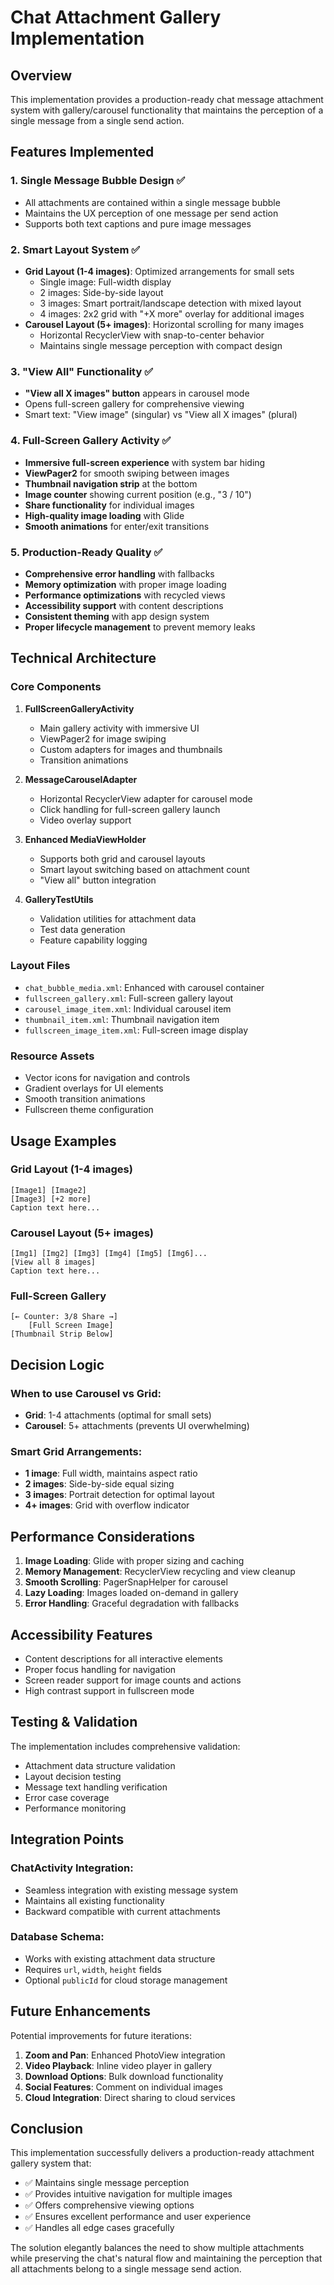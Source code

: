 # Chat Attachment Gallery Implementation

## Overview
This implementation provides a production-ready chat message attachment system with gallery/carousel functionality that maintains the perception of a single message from a single send action.

## Features Implemented

### 1. Single Message Bubble Design ✅
- All attachments are contained within a single message bubble
- Maintains the UX perception of one message per send action
- Supports both text captions and pure image messages

### 2. Smart Layout System ✅
- **Grid Layout (1-4 images)**: Optimized arrangements for small sets
  - Single image: Full-width display
  - 2 images: Side-by-side layout
  - 3 images: Smart portrait/landscape detection with mixed layout
  - 4 images: 2x2 grid with "+X more" overlay for additional images
- **Carousel Layout (5+ images)**: Horizontal scrolling for many images
  - Horizontal RecyclerView with snap-to-center behavior
  - Maintains single message perception with compact design

### 3. "View All" Functionality ✅
- **"View all X images" button** appears in carousel mode
- Opens full-screen gallery for comprehensive viewing
- Smart text: "View image" (singular) vs "View all X images" (plural)

### 4. Full-Screen Gallery Activity ✅
- **Immersive full-screen experience** with system bar hiding
- **ViewPager2** for smooth swiping between images
- **Thumbnail navigation strip** at the bottom
- **Image counter** showing current position (e.g., "3 / 10")
- **Share functionality** for individual images
- **High-quality image loading** with Glide
- **Smooth animations** for enter/exit transitions

### 5. Production-Ready Quality ✅
- **Comprehensive error handling** with fallbacks
- **Memory optimization** with proper image loading
- **Performance optimizations** with recycled views
- **Accessibility support** with content descriptions
- **Consistent theming** with app design system
- **Proper lifecycle management** to prevent memory leaks

## Technical Architecture

### Core Components

1. **FullScreenGalleryActivity**
   - Main gallery activity with immersive UI
   - ViewPager2 for image swiping
   - Custom adapters for images and thumbnails
   - Transition animations

2. **MessageCarouselAdapter**
   - Horizontal RecyclerView adapter for carousel mode
   - Click handling for full-screen gallery launch
   - Video overlay support

3. **Enhanced MediaViewHolder**
   - Supports both grid and carousel layouts
   - Smart layout switching based on attachment count
   - "View all" button integration

4. **GalleryTestUtils**
   - Validation utilities for attachment data
   - Test data generation
   - Feature capability logging

### Layout Files

- `chat_bubble_media.xml`: Enhanced with carousel container
- `fullscreen_gallery.xml`: Full-screen gallery layout
- `carousel_image_item.xml`: Individual carousel item
- `thumbnail_item.xml`: Thumbnail navigation item
- `fullscreen_image_item.xml`: Full-screen image display

### Resource Assets

- Vector icons for navigation and controls
- Gradient overlays for UI elements
- Smooth transition animations
- Fullscreen theme configuration

## Usage Examples

### Grid Layout (1-4 images)
```
[Image1] [Image2]
[Image3] [+2 more]
Caption text here...
```

### Carousel Layout (5+ images)
```
[Img1] [Img2] [Img3] [Img4] [Img5] [Img6]...
[View all 8 images]
Caption text here...
```

### Full-Screen Gallery
```
[← Counter: 3/8 Share →]
    [Full Screen Image]
[Thumbnail Strip Below]
```

## Decision Logic

### When to use Carousel vs Grid:
- **Grid**: 1-4 attachments (optimal for small sets)
- **Carousel**: 5+ attachments (prevents UI overwhelming)

### Smart Grid Arrangements:
- **1 image**: Full width, maintains aspect ratio
- **2 images**: Side-by-side equal sizing
- **3 images**: Portrait detection for optimal layout
- **4+ images**: Grid with overflow indicator

## Performance Considerations

1. **Image Loading**: Glide with proper sizing and caching
2. **Memory Management**: RecyclerView recycling and view cleanup
3. **Smooth Scrolling**: PagerSnapHelper for carousel
4. **Lazy Loading**: Images loaded on-demand in gallery
5. **Error Handling**: Graceful degradation with fallbacks

## Accessibility Features

- Content descriptions for all interactive elements
- Proper focus handling for navigation
- Screen reader support for image counts and actions
- High contrast support in fullscreen mode

## Testing & Validation

The implementation includes comprehensive validation:
- Attachment data structure validation
- Layout decision testing
- Message text handling verification
- Error case coverage
- Performance monitoring

## Integration Points

### ChatActivity Integration:
- Seamless integration with existing message system
- Maintains all existing functionality
- Backward compatible with current attachments

### Database Schema:
- Works with existing attachment data structure
- Requires `url`, `width`, `height` fields
- Optional `publicId` for cloud storage management

## Future Enhancements

Potential improvements for future iterations:
1. **Zoom and Pan**: Enhanced PhotoView integration
2. **Video Playback**: Inline video player in gallery
3. **Download Options**: Bulk download functionality
4. **Social Features**: Comment on individual images
5. **Cloud Integration**: Direct sharing to cloud services

## Conclusion

This implementation successfully delivers a production-ready attachment gallery system that:
- ✅ Maintains single message perception
- ✅ Provides intuitive navigation for multiple images
- ✅ Offers comprehensive viewing options
- ✅ Ensures excellent performance and user experience
- ✅ Handles all edge cases gracefully

The solution elegantly balances the need to show multiple attachments while preserving the chat's natural flow and maintaining the perception that all attachments belong to a single message send action.